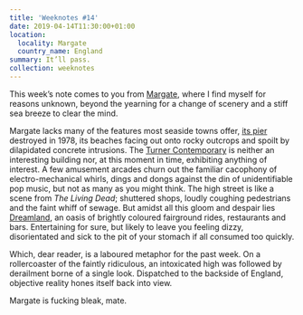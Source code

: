 ```yaml
---
title: 'Weeknotes #14'
date: 2019-04-14T11:30:00+01:00
location:
  locality: Margate
  country_name: England
summary: It’ll pass.
collection: weeknotes
---
```

This week’s note comes to you from [Margate][1], where I find myself for reasons unknown, beyond the yearning for a change of scenery and a stiff sea breeze to clear the mind.

Margate lacks many of the features most seaside towns offer, [its pier][2] destroyed in 1978, its beaches facing out onto rocky outcrops and spoilt by dilapidated concrete intrusions. The [Turner Contemporary][3] is neither an interesting building nor, at this moment in time, exhibiting anything of interest. A few amusement arcades churn out the familiar cacophony of electro-mechanical whirls, dings and dongs against the din of unidentifiable pop music, but not as many as you might think. The high street is like a scene from <cite>The Living Dead</cite>; shuttered shops, loudly coughing pedestrians and the faint whiff of sewage. But amidst all this gloom and despair lies [Dreamland][4], an oasis of brightly coloured fairground rides, restaurants and bars. Entertaining for sure, but likely to leave you feeling dizzy, disorientated and sick to the pit of your stomach if all consumed too quickly.

Which, dear reader, is a laboured metaphor for the past week. On a rollercoaster of the faintly ridiculous, an intoxicated high was followed by derailment borne of a single look. Dispatched to the backside of England, objective reality hones itself back into view.

Margate is fucking bleak, mate.

[1]: https://en.wikipedia.org/wiki/Margate
[2]: https://piers.org.uk/pier/margate-jetty/
[3]: https://turnercontemporary.org
[4]: https://en.wikipedia.org/wiki/Dreamland_Margate
